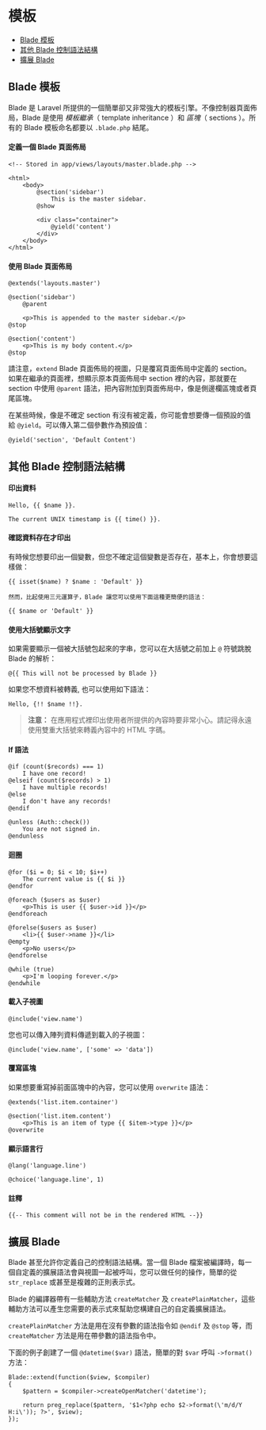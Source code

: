 # 模板

- [Blade 模板](#blade-templating)
- [其他 Blade 控制語法結構](#other-blade-control-structures)
- [擴展 Blade](#extending-blade)

<a name="blade-templating"></a>
## Blade 模板

Blade 是 Laravel 所提供的一個簡單卻又非常強大的模板引擎。不像控制器頁面佈局，Blade 是使用 _模板繼承_（ template inheritance ）和 _區塊_（ sections ）。所有的 Blade 模板命名都要以 `.blade.php` 結尾。

#### 定義一個 Blade 頁面佈局

	<!-- Stored in app/views/layouts/master.blade.php -->

	<html>
		<body>
			@section('sidebar')
				This is the master sidebar.
			@show

			<div class="container">
				@yield('content')
			</div>
		</body>
	</html>

#### 使用 Blade 頁面佈局

	@extends('layouts.master')

	@section('sidebar')
		@parent

		<p>This is appended to the master sidebar.</p>
	@stop

	@section('content')
		<p>This is my body content.</p>
	@stop

請注意，`extend` Blade 頁面佈局的視圖，只是覆寫頁面佈局中定義的 section。如果在繼承的頁面裡，想顯示原本頁面佈局中 section 裡的內容，那就要在 section 中使用 `@parent`  語法，把內容附加到頁面佈局中，像是側邊欄區塊或者頁尾區塊。

在某些時候，像是不確定 section 有沒有被定義，你可能會想要傳一個預設的值給 `@yield`。可以傳入第二個參數作為預設值：

	@yield('section', 'Default Content')

<a name="other-blade-control-structures"></a>
## 其他 Blade 控制語法結構

#### 印出資料

	Hello, {{ $name }}.

	The current UNIX timestamp is {{ time() }}.

#### 確認資料存在才印出

有時候您想要印出一個變數，但您不確定這個變數是否存在，基本上，你會想要這樣做：

	{{ isset($name) ? $name : 'Default' }}

	然而，比起使用三元運算子，Blade 讓您可以使用下面這種更簡便的語法：

	{{ $name or 'Default' }}

#### 使用大括號顯示文字

如果需要顯示一個被大括號包起來的字串，您可以在大括號之前加上 `@` 符號跳脫 Blade 的解析：

	@{{ This will not be processed by Blade }}

如果您不想資料被轉義, 也可以使用如下語法：

	Hello, {!! $name !!}.

> **注意：** 在應用程式裡印出使用者所提供的內容時要非常小心。請記得永遠使用雙重大括號來轉義內容中的 HTML 字碼。

#### If 語法

	@if (count($records) === 1)
		I have one record!
	@elseif (count($records) > 1)
		I have multiple records!
	@else
		I don't have any records!
	@endif

	@unless (Auth::check())
		You are not signed in.
	@endunless

#### 迴圈

	@for ($i = 0; $i < 10; $i++)
		The current value is {{ $i }}
	@endfor

	@foreach ($users as $user)
		<p>This is user {{ $user->id }}</p>
	@endforeach

	@forelse($users as $user)
	  	<li>{{ $user->name }}</li>
	@empty
	  	<p>No users</p>
	@endforelse

	@while (true)
		<p>I'm looping forever.</p>
	@endwhile

#### 載入子視圖

	@include('view.name')

您也可以傳入陣列資料傳遞到載入的子視圖：

	@include('view.name', ['some' => 'data'])

#### 覆寫區塊

如果想要重寫掉前面區塊中的內容，您可以使用 `overwrite` 語法：

	@extends('list.item.container')

	@section('list.item.content')
		<p>This is an item of type {{ $item->type }}</p>
	@overwrite

#### 顯示語言行

	@lang('language.line')

	@choice('language.line', 1)

#### 註釋

	{{-- This comment will not be in the rendered HTML --}}

<a name="extending-blade"></a>
## 擴展 Blade

Blade 甚至允許你定義自己的控制語法結構。當一個 Blade 檔案被編譯時，每一個自定義的擴展語法會與視圖一起被呼叫，您可以做任何的操作，簡單的從 `str_replace` 或甚至是複雜的正則表示式。

Blade 的編譯器帶有一些輔助方法 `createMatcher` 及 `createPlainMatcher`，這些輔助方法可以產生您需要的表示式來幫助您構建自己的自定義擴展語法。

`createPlainMatcher` 方法是用在沒有參數的語法指令如 `@endif` 及 `@stop` 等，而 `createMatcher` 方法是用在帶參數的語法指令中。

下面的例子創建了一個 `@datetime($var)` 語法，簡單的對 `$var` 呼叫 `->format()` 方法：

	Blade::extend(function($view, $compiler)
	{
		$pattern = $compiler->createOpenMatcher('datetime');

		return preg_replace($pattern, '$1<?php echo $2->format(\'m/d/Y H:i\')); ?>', $view);
	});
